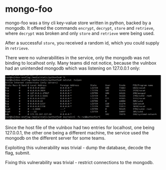 # mongo-foo

mongo-foo was a tiny cli key-value store written in python, backed by a mongodb.
It offered the commands `encrypt`, `decrypt`, `store` and `retrieve`, where `decrypt` was broken and only `store` and `retrieve` were being used.

After a successful `store`, you received a random id, which you could supply in `retrieve`.

There were no vulnerabilities in the service, only the mongodb was not binding to localhost only. Many teams did not notice, because the vulnbox had an unintended mongodb which was listening on 127.0.0.1 only:

![mongos](mongo.png)

Since the host file of the vulnbox had two entries for localhost, one being 127.0.0.1, the other one being a different machine, the service used the mongodb on the different server for some teams.

Exploiting this vulnerability was trivial - dump the database, decode the flag, submit.

Fixing this vulnerability was trivial - restrict connections to the mongodb.
